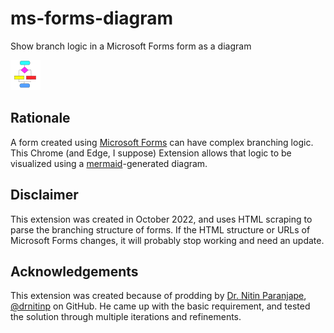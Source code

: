 # ms-forms-diagram

Show branch logic in a Microsoft Forms form as a diagram

![Forms Diagram Icon](images/icon48.png)

## Rationale

A form created using [Microsoft Forms](https://www.microsoft.com/en-gb/microsoft-365/online-surveys-polls-quizzes) can have complex branching logic. This Chrome (and Edge, I suppose) Extension allows that logic to be visualized using a [mermaid](https://mermaid-js.github.io/)-generated diagram.

## Disclaimer

This extension was created in October 2022, and uses HTML scraping to parse the branching structure of forms. If the HTML structure or URLs of Microsoft Forms changes, it will probably stop working and need an update.

## Acknowledgements

This extension was created because of prodding by [Dr. Nitin Paranjape](https://efficiency365.com/), [@drnitinp](https://github.com/drnitinp) on GitHub. He came up with the basic requirement, and tested the solution through multiple iterations and refinements.
